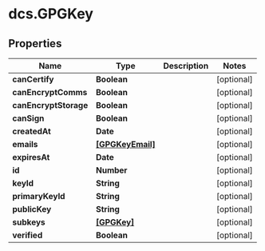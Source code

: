 # dcs.GPGKey

## Properties
Name | Type | Description | Notes
------------ | ------------- | ------------- | -------------
**canCertify** | **Boolean** |  | [optional] 
**canEncryptComms** | **Boolean** |  | [optional] 
**canEncryptStorage** | **Boolean** |  | [optional] 
**canSign** | **Boolean** |  | [optional] 
**createdAt** | **Date** |  | [optional] 
**emails** | [**[GPGKeyEmail]**](GPGKeyEmail.md) |  | [optional] 
**expiresAt** | **Date** |  | [optional] 
**id** | **Number** |  | [optional] 
**keyId** | **String** |  | [optional] 
**primaryKeyId** | **String** |  | [optional] 
**publicKey** | **String** |  | [optional] 
**subkeys** | [**[GPGKey]**](GPGKey.md) |  | [optional] 
**verified** | **Boolean** |  | [optional] 
